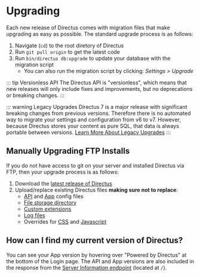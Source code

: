 # Upgrading

Each new release of Directus comes with migration files that make upgrading as easy as possible. The standard upgrade process is as follows:

1. Navigate (`cd`) to the root diretory of Directus
2. Run `git pull origin` to get the latest code
3. Run `bin/directus db:upgrade` to update your database with the migration script
    * You can also run the migration script by clicking: _Settings > Upgrade_

::: tip Versionless API
The Directus API is "versionless", which means that new releases will only include fixes and improvements, but no deprecations or breaking changes.
:::

::: warning Legacy Upgrades
Directus 7 is a major release with significant breaking changes from previous versions. Therefore there is no automated way to migrate your settings and configuration from v6 to v7. However, because Directus stores your content as pure SQL, that data is always portable between versions. [Learn More About Legacy Upgrades](/advanced/legacy-upgrades.md)
:::

## Manually Upgrading FTP Installs

If you do not have access to git on your server and installed Directus via FTP, then your upgrade process is as follows:

1. Download the [latest release of Directus](https://github.com/directus/directus/releases/latest)
2. Upload/replace existing Directus files **making sure not to replace**:
    * [API](https://github.com/directus/directus/tree/master/config) and [App](https://github.com/directus/directus/blob/master/public/admin/config.js) config files
    * [File storage directory](https://github.com/directus/directus/tree/master/public/uploads)
    * [Custom extensions](https://github.com/directus/directus/tree/master/public/extensions/custom)
    * [Log files](https://github.com/directus/directus/tree/master/logs)
    * Overrides for [CSS](https://github.com/directus/directus/blob/master/public/admin/style.css) and [Javascript](https://github.com/directus/directus/blob/master/public/admin/script.js)

## How can I find my current version of Directus?

You can see your App version by hovering over "Powered by Directus" at the bottom of the Login page. The API and App versions are also included in the response from the [Server Information endpoint](/api/reference#information) (located at `/`).
